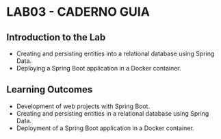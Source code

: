 # LAB03 - CADERNO GUIA

## Introduction to the Lab

- Creating and persisting entities into a relational database using Spring Data.
- Deploying a Spring Boot application in a Docker container.

## Learning Outcomes

- Development of web projects with Spring Boot.
- Creating and persisting entities in a relational database using Spring Data.
- Deployment of a Spring Boot application in a Docker container.


